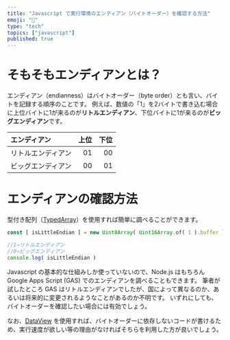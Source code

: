 ```yaml
---
title: "Javascript で実行環境のエンディアン（バイトオーダー）を確認する方法"
emoji: "🐣"
type: "tech"
topics: ["javascript"]
published: true
---
```


# そもそもエンディアンとは？
エンディアン（endianness）はバイトオーダー（byte order）とも言い、バイトを記録する順序のことです。
例えば、数値の「1」を2バイトで書き込む場合に上位バイトに1が来るのが**リトルエンディアン**、下位バイトに1が来るのが**ビッグエンディアン**です。

|エンディアン|上位|下位|
|:-|-:|-:|
|リトルエンディアン|01|00|
|ビッグエンディアン|00|01|

# エンディアンの確認方法
型付き配列（[TypedArray](https://developer.mozilla.org/ja/docs/Web/JavaScript/Reference/Global_Objects/TypedArray)）を使用すれば簡単に調べることができます。

```Javascript
const [ isLittleEndian ] = new Uint8Array( Uint16Array.of( 1 ).buffer )

//1→リトルエンディアン
//0→ビッグエンディアン
console.log( isLittleEndian )
```

Javascript の基本的な仕組みしか使っていないので、Node.js はもちろん Google Apps Script (GAS) でのエンディアンを調べることもできます。
筆者が試したところ GAS はリトルエンディアンでしたが、国によって異なるのか、あるいは将来的に変更されるようなことがあるのか不明です。
いずれにしても、バイトオーダーを確認したい場合には有効でしょう。

なお、[DataView](https://developer.mozilla.org/ja/docs/Web/JavaScript/Reference/Global_Objects/DataView) を使用すれば、バイトオーダーに依存しないコードが書けるため、実行速度が欲しい等の理由がなければそちらを利用した方が良いでしょう。
